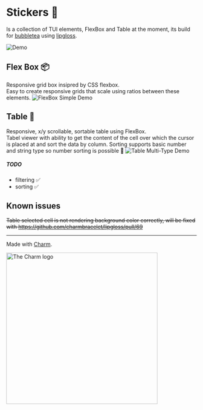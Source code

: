 # Stickers 👾
Is a collection of TUI elements, FlexBox and Table at the moment, its build for [bubbletea](https://github.com/charmbracelet/bubbletea) using [lipgloss](https://github.com/charmbracelet/lipgloss).

![Demo](https://raw.githubusercontent.com/nxsre/stickers/master/.github/images/flex-box-with-table.gif)

## Flex Box 📦
Responsive grid box insipred by CSS flexbox.<br>
Easy to create responsive grids that scale using ratios between these elements.
![FlexBox Simple Demo](https://raw.githubusercontent.com/nxsre/stickers/master/.github/images/flex-box-simple.gif)

## Table 🍰
Responsive, x/y scrollable, sortable table using FlexBox.<br>
Tabel viewer with ability to get the content of the cell over which the cursor is placed at and sort the data by column. Sorting supports basic number and string type so number sorting is possible 🎉
![Table Multi-Type Demo](https://raw.githubusercontent.com/nxsre/stickers/master/.github/images/table-multi-type.gif)
##### TODO
- filtering ✅
- sorting ✅

## Known issues
~~Table selected cell is not rendering background color correctly, will be fixed with https://github.com/charmbracelet/lipgloss/pull/69~~ 

***
Made with [Charm](https://charm.sh).

<a href="https://charm.sh/"><img alt="The Charm logo" src="https://stuff.charm.sh/charm-badge-unrounded.jpg" width="400"></a>
